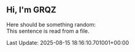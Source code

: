 ## Hi, I'm GRQZ
Here should be something random:  
This sentence is read from a file.


Last Update: 2025-08-15 18:16:10.701001+00:00
